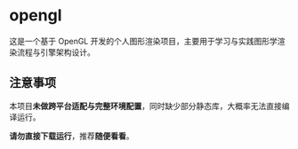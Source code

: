 # opengl

这是一个基于 OpenGL 开发的个人图形渲染项目，主要用于学习与实践图形学渲染流程与引擎架构设计。

## 注意事项
本项目**未做跨平台适配与完整环境配置**，同时缺少部分静态库，大概率无法直接编译运行。

**请勿直接下载运行**，推荐**随便看看**。
